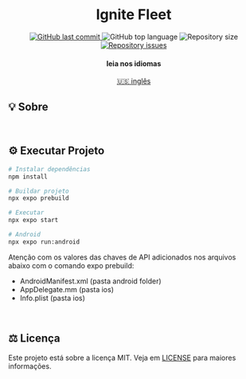 <div align="center">
    <h1 align="center">
      Ignite Fleet
   </h1>
</div>

<p align="center">
  <a href="https://github.com/gbdsantos/ignite-fleet/commits/master">
    <img alt="GitHub last commit" src="https://img.shields.io/github/last-commit/gbdsantos/ignite-fleet.svg">
  </a>

  <img alt="GitHub top language" src="https://img.shields.io/github/languages/top/gbdsantos/ignite-fleet.svg">

  <img alt="Repository size" src="https://img.shields.io/github/repo-size/gbdsantos/ignite-fleet.svg">

  <a href="https://github.com/gbdsantos/ignite-fleet/issues">
    <img alt="Repository issues" src="https://img.shields.io/github/issues/gbdsantos/ignite-fleet.svg">
  </a>
</p>

<div align="center">
  <h4 align="center">leia nos idiomas</h4>
  <a href="https://github.com/gbdsantos/ignite-fleet" hreflang="en"> 🇺🇸 inglês
  </a>
</div>

## 💡 Sobre


<br>

## ⚙️ Executar Projeto

```Bash
# Instalar dependências
npm install

# Buildar projeto
npx expo prebuild

# Executar
npx expo start

# Android
npx expo run:android
```

Atenção com os valores das chaves de API adicionados nos arquivos abaixo com o comando expo prebuild:

- AndroidManifest.xml (pasta android folder)
- AppDelegate.mm (pasta ios)
- Info.plist (pasta ios)

<br>

## ⚖️ Licença

Este projeto está sobre a licença MIT. Veja em [LICENSE](https://github.com/gbdsantos/ignite-fleet/blob/master/LICENSE) para maiores informações.
